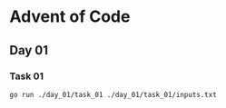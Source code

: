 # Advent of Code

## Day 01

### Task 01

``` shell
go run ./day_01/task_01 ./day_01/task_01/inputs.txt
```

